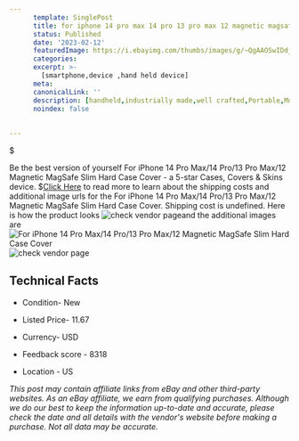 ```yaml
---
      template: SinglePost
      title: for iphone 14 pro max 14 pro 13 pro max 12 magnetic magsafe slim hard case cover
      status: Published
      date: '2023-02-12'
      featuredImage: https://i.ebayimg.com/thumbs/images/g/~QgAAOSwIDdjlKrb/s-l225.jpg
      categories: 
      excerpt: >-
        [smartphone,device ,hand held device]
      meta:
      canonicalLink: ''
      description: [handheld,industrially made,well crafted,Portable,Mobile,Compact,Convenient,Lightweight,Maneuverable,Man-portable,Miniature,Carriable,Hand-held,Light,Holdable,Transportable,Mobile device,Pocket-sized,On-the-go,Wireless,Cordless,Compact size,Convenient size, smartphone,device ,hand held device]
      noindex: false
      
        
---
```

$

Be the best version of yourself For iPhone 14 Pro Max/14 Pro/13 Pro Max/12 Magnetic MagSafe Slim Hard Case Cover - a 5-star Cases, Covers & Skins device.
$[Click Here](https://www.ebay.com/itm/385324173850?hash=item59b71c4a1a%3Ag%3A%7EQgAAOSwIDdjlKrb&mkevt=1&mkcid=1&mkrid=711-53200-19255-0&campid=%253CePNCampaignId%253E&customid=%253CreferenceId%253E&toolid=10049) to read more to learn about the shipping costs and additional image urls for the For iPhone 14 Pro Max/14 Pro/13 Pro Max/12 Magnetic MagSafe Slim Hard Case Cover. Shipping cost is undefined. Here is how the product looks ![check vendor page](https://i.ebayimg.com/thumbs/images/g/~QgAAOSwIDdjlKrb/s-l225.jpg)and the additional images are![For iPhone 14 Pro Max/14 Pro/13 Pro Max/12 Magnetic MagSafe Slim Hard Case Cover](https://i.ebayimg.com/images/g/~QgAAOSwIDdjlKrb/s-l1600.jpg)![check vendor page](https://origin-galleryplus.ebayimg.com/ws/web/385324173850_2_0_1/225x225.jpg,https://origin-galleryplus.ebayimg.com/ws/web/385324173850_3_0_1/225x225.jpg,https://origin-galleryplus.ebayimg.com/ws/web/385324173850_4_0_1/225x225.jpg,https://origin-galleryplus.ebayimg.com/ws/web/385324173850_5_0_1/225x225.jpg,https://origin-galleryplus.ebayimg.com/ws/web/385324173850_6_0_1/225x225.jpg,https://origin-galleryplus.ebayimg.com/ws/web/385324173850_7_0_1/225x225.jpg,https://origin-galleryplus.ebayimg.com/ws/web/385324173850_8_0_1/225x225.jpg,https://origin-galleryplus.ebayimg.com/ws/web/385324173850_9_0_1/225x225.jpg,https://origin-galleryplus.ebayimg.com/ws/web/385324173850_10_0_1/225x225.jpg,https://origin-galleryplus.ebayimg.com/ws/web/385324173850_11_0_1/225x225.jpg,https://origin-galleryplus.ebayimg.com/ws/web/385324173850_12_0_1/225x225.jpg)



 ## Technical Facts 



     
      

 - Condition- New 


      

 - Listed Price- 11.67 


      

 - Currency- USD 


      

 - Feedback score - 8318 


      

 - Location - US 


      
      

 *_This post may contain affiliate links from eBay and other third-party websites. As an eBay affiliate, we earn from qualifying purchases. Although we do our best to keep the information up-to-date and accurate, please check the date and all details with the vendor's website before making a purchase. Not all data may be accurate._*






